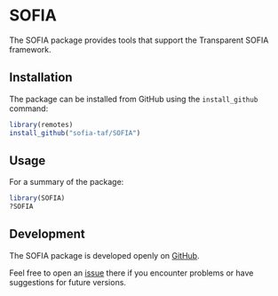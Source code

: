 SOFIA
=====

The SOFIA package provides tools that support the Transparent SOFIA framework.

Installation
------------

The package can be installed from GitHub using the `install_github` command:

```R
library(remotes)
install_github("sofia-taf/SOFIA")
```

Usage
-----

For a summary of the package:

```R
library(SOFIA)
?SOFIA
```

Development
-----------

The SOFIA package is developed openly on
[GitHub](https://github.com/sofia-taf/SOFIA).

Feel free to open an [issue](https://github.com/sofia-taf/SOFIA/issues) there if
you encounter problems or have suggestions for future versions.
